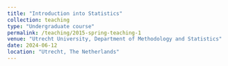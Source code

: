 ```yaml
---
title: "Introduction into Statistics"
collection: teaching
type: "Undergraduate course"
permalink: /teaching/2015-spring-teaching-1
venue: "Utrecht University, Department of Methodology and Statistics"
date: 2024-06-12
location: "Utrecht, The Netherlands"
---
```


